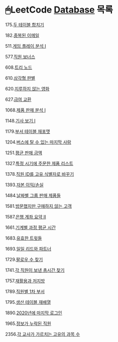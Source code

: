 # 🖱LeetCode [Database](https://leetcode.com/problemset/database/) 목록

175.[두 테이블 합치기](./Problems/Combine%20Two%20Tables.md)

182.[중복된 이메일](./Problems/Duplicate%20Emails.md)

511.[게임 플레이 분석 I](./Problems/Game%20Play%20Analysis%20I.md)

577.[직원 보너스](./Problems/Employee%20Bonus.md)

608.[트리 노드](./Problems/Tree%20Node.md)

610.[삼각형 판별](./Problems/Triangle%20Judgement.md)

620.[지루하지 않는 영화](./Problems/Not%20Boring%20Movies.md)

627.[급여 교환](./Problems/Swap%20Salary.md)

1068.[제품 판매 분석 I](./Problems/Product%20Sales%20Analysis%20I.md)

1148.[기사 보기 I](./Problems/Article%20Views%20I.md)

1179.[부서 테이블 재포맷](./Problems/Reformat%20Department%20Table.md)

1204.[버스에 탈 수 있는 마지막 사람](./Problems/Last%20Person%20to%20Fit%20in%20the%20Bus.md)

1251.[평균 판매 금액](./Problems/Average%20Selling%20Price.md)

1327.[특정 시기에 주문한 제품 리스트](./Problems/List%20the%20Products%20Ordered%20in%20a%20Period.md)

1378.[직원 ID를 고유 식별자로 바꾸기](./Problems/Replace%20Employee%20ID%20With%20The%20Unique%20Identifier.md)

1393.[자본 이익/손실](./Problems/Capital%20Gain%2CLoss.md)

1484.[날짜별 그룹 판매 제품들](./Problems/Group%20Sold%20Products%20By%20The%20Date.md)

1581.[방문했지만 구매하지 않는 고객](./Problems/Customer%20Who%20Visited%20but%20Did%20Not%20Make%20Any%20Transactions.md)

1587.[은행 계좌 요약 II](./Problems/Bank%20Account%20Summary%20II.md)

1661.[기계별 과정 평균 시간](./Problems/Average%20Time%20of%20Process%20per%20Machine.md)

1683.[유효한 트윗들](./Problems/Invalid%20Tweets.md)

1693.[일일 리드와 파트너](./Problems/Daily%20Leads%20and%20Partners.md)

1729.[팔로우 수 찾기](./Problems/Find%20Followers%20Count.md)

1741.[각 직원이 보낸 총시간 찾기](./Problems/Find%20Total%20Time%20Spent%20by%20Each%20Employee.md)

1757.[재활용과 저지방](./Problems/Recyclable%20and%20Low%20Fat%20Products.md)

1789.[직원별 1차 부서](./Problems/Primary%20Department%20for%20Each%20Employee.md)

1795.[생산 테이블 재배열](./Problems/Rearrange%20Products%20Table.md)

1890.[2020년에 마지막 로그인](./Problems/The%20Latest%20Login%20in%202020.md)

1965.[정보가 누락된 직원](./Problems/Employees%20With%20Missing%20Information.md)

2356.[각 교사가 가르치는 고유의 과목 수](./Problems/Number%20of%20Unique%20Subjects%20Taught%20by%20Each%20Teacher.md)
